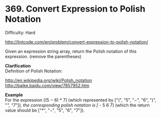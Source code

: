 # 369. Convert Expression to Polish Notation

Difficulty: Hard

http://lintcode.com/en/problem/convert-expression-to-polish-notation/

Given an expression string array, return the Polish notation of this expression. (remove the parentheses)

**Clarification**  
Definition of Polish Notation:

http://en.wikipedia.org/wiki/Polish_notation
http://baike.baidu.com/view/7857952.htm

**Example**  
For the expression [(5 − 6) * 7] (which represented by ["(", "5", "−", "6", ")", "*", "7"]), the corresponding polish notation is [* - 5 6 7] (which the return value should be ["*", "−", "5", "6", "7"]).
